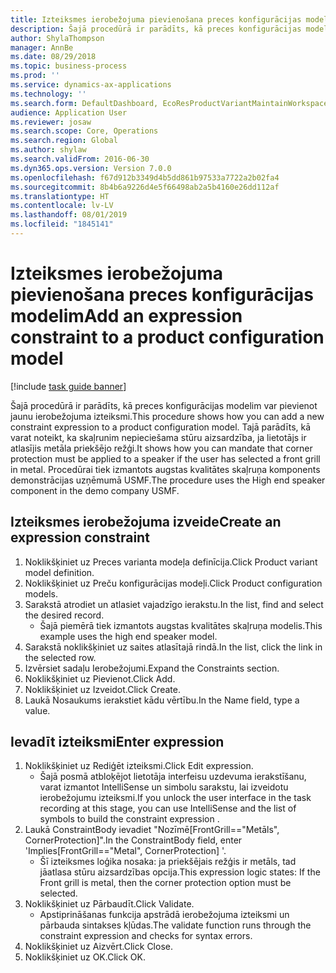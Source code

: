 ```yaml
---
title: Izteiksmes ierobežojuma pievienošana preces konfigurācijas modelim
description: Šajā procedūrā ir parādīts, kā preces konfigurācijas modelim var pievienot jaunu ierobežojuma izteiksmi.
author: ShylaThompson
manager: AnnBe
ms.date: 08/29/2018
ms.topic: business-process
ms.prod: ''
ms.service: dynamics-ax-applications
ms.technology: ''
ms.search.form: DefaultDashboard, EcoResProductVariantMaintainWorkspace, PCProductConfigurationModelListPage, PCProductConfigurationModelDetails, SysClientPolymorphicCreateSelector, PCConstraintEditor, PCRuntimeConfiguratorValidate
audience: Application User
ms.reviewer: josaw
ms.search.scope: Core, Operations
ms.search.region: Global
ms.author: shylaw
ms.search.validFrom: 2016-06-30
ms.dyn365.ops.version: Version 7.0.0
ms.openlocfilehash: f67d912b3349d4b5dd861b97533a7722a2b02fa4
ms.sourcegitcommit: 8b4b6a9226d4e5f66498ab2a5b4160e26dd112af
ms.translationtype: HT
ms.contentlocale: lv-LV
ms.lasthandoff: 08/01/2019
ms.locfileid: "1845141"
---
```

# <a name="add-an-expression-constraint-to-a-product-configuration-model"></a><span data-ttu-id="ebf1d-103">Izteiksmes ierobežojuma pievienošana preces konfigurācijas modelim</span><span class="sxs-lookup"><span data-stu-id="ebf1d-103">Add an expression constraint to a product configuration model</span></span>

[!include [task guide banner](../../includes/task-guide-banner.md)]

<span data-ttu-id="ebf1d-104">Šajā procedūrā ir parādīts, kā preces konfigurācijas modelim var pievienot jaunu ierobežojuma izteiksmi.</span><span class="sxs-lookup"><span data-stu-id="ebf1d-104">This procedure shows how you can add a new constraint expression to a product configuration model.</span></span> <span data-ttu-id="ebf1d-105">Tajā parādīts, kā varat noteikt, ka skaļrunim nepieciešama stūru aizsardzība, ja lietotājs ir atlasījis metāla priekšējo režģi.</span><span class="sxs-lookup"><span data-stu-id="ebf1d-105">It shows how you can mandate that corner protection must be applied to a speaker if the user has selected a front grill in metal.</span></span> <span data-ttu-id="ebf1d-106">Procedūrai tiek izmantots augstas kvalitātes skaļruņa komponents demonstrācijas uzņēmumā USMF.</span><span class="sxs-lookup"><span data-stu-id="ebf1d-106">The procedure uses the High end speaker component in the demo company USMF.</span></span>


## <a name="create-an-expression-constraint"></a><span data-ttu-id="ebf1d-107">Izteiksmes ierobežojuma izveide</span><span class="sxs-lookup"><span data-stu-id="ebf1d-107">Create an expression constraint</span></span>
1. <span data-ttu-id="ebf1d-108">Noklikšķiniet uz Preces varianta modeļa definīcija.</span><span class="sxs-lookup"><span data-stu-id="ebf1d-108">Click Product variant model definition.</span></span>
2. <span data-ttu-id="ebf1d-109">Noklikšķiniet uz Preču konfigurācijas modeļi.</span><span class="sxs-lookup"><span data-stu-id="ebf1d-109">Click Product configuration models.</span></span>
3. <span data-ttu-id="ebf1d-110">Sarakstā atrodiet un atlasiet vajadzīgo ierakstu.</span><span class="sxs-lookup"><span data-stu-id="ebf1d-110">In the list, find and select the desired record.</span></span>
    * <span data-ttu-id="ebf1d-111">Šajā piemērā tiek izmantots augstas kvalitātes skaļruņa modelis.</span><span class="sxs-lookup"><span data-stu-id="ebf1d-111">This example uses the high end speaker model.</span></span>  
4. <span data-ttu-id="ebf1d-112">Sarakstā noklikšķiniet uz saites atlasītajā rindā.</span><span class="sxs-lookup"><span data-stu-id="ebf1d-112">In the list, click the link in the selected row.</span></span>
5. <span data-ttu-id="ebf1d-113">Izvērsiet sadaļu Ierobežojumi.</span><span class="sxs-lookup"><span data-stu-id="ebf1d-113">Expand the Constraints section.</span></span>
6. <span data-ttu-id="ebf1d-114">Noklikšķiniet uz Pievienot.</span><span class="sxs-lookup"><span data-stu-id="ebf1d-114">Click Add.</span></span>
7. <span data-ttu-id="ebf1d-115">Noklikšķiniet uz Izveidot.</span><span class="sxs-lookup"><span data-stu-id="ebf1d-115">Click Create.</span></span>
8. <span data-ttu-id="ebf1d-116">Laukā Nosaukums ierakstiet kādu vērtību.</span><span class="sxs-lookup"><span data-stu-id="ebf1d-116">In the Name field, type a value.</span></span>

## <a name="enter-expression"></a><span data-ttu-id="ebf1d-117">Ievadīt izteiksmi</span><span class="sxs-lookup"><span data-stu-id="ebf1d-117">Enter expression</span></span>
1. <span data-ttu-id="ebf1d-118">Noklikšķiniet uz Rediģēt izteiksmi.</span><span class="sxs-lookup"><span data-stu-id="ebf1d-118">Click Edit expression.</span></span>
    * <span data-ttu-id="ebf1d-119">Šajā posmā atbloķējot lietotāja interfeisu uzdevuma ierakstīšanu, varat izmantot IntelliSense un simbolu sarakstu, lai izveidotu ierobežojumu izteiksmi.</span><span class="sxs-lookup"><span data-stu-id="ebf1d-119">If you unlock the user interface in the task recording at this stage, you can use IntelliSense and the list of symbols to build the constraint expression .</span></span>  
2. <span data-ttu-id="ebf1d-120">Laukā ConstraintBody ievadiet "Nozīmē[FrontGrill=="Metāls", CornerProtection]".</span><span class="sxs-lookup"><span data-stu-id="ebf1d-120">In the ConstraintBody field, enter 'Implies[FrontGrill=="Metal", CornerProtection] '.</span></span>
    * <span data-ttu-id="ebf1d-121">Šī izteiksmes loģika nosaka: ja priekšējais režģis ir metāls, tad jāatlasa stūru aizsardzības opcija.</span><span class="sxs-lookup"><span data-stu-id="ebf1d-121">This expression logic states: If the Front grill is  metal, then the corner protection option must be selected.</span></span>  
3. <span data-ttu-id="ebf1d-122">Noklikšķiniet uz Pārbaudīt.</span><span class="sxs-lookup"><span data-stu-id="ebf1d-122">Click Validate.</span></span>
    * <span data-ttu-id="ebf1d-123">Apstiprināšanas funkcija apstrādā ierobežojuma izteiksmi un pārbauda sintakses kļūdas.</span><span class="sxs-lookup"><span data-stu-id="ebf1d-123">The validate function runs through the constraint expression and checks for syntax errors.</span></span>  
4. <span data-ttu-id="ebf1d-124">Noklikšķiniet uz Aizvērt.</span><span class="sxs-lookup"><span data-stu-id="ebf1d-124">Click Close.</span></span>
5. <span data-ttu-id="ebf1d-125">Noklikšķiniet uz OK.</span><span class="sxs-lookup"><span data-stu-id="ebf1d-125">Click OK.</span></span>

